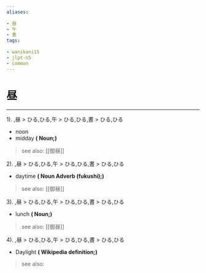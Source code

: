 ```yaml
---
aliases:
    
- 昼
- 午
- 晝
tags:
    
- wanikani15
- jlpt-n5
- common
---
```


# 昼
---
1).
,昼 > ひる,ひる,午 > ひる,ひる,晝 > ひる,ひる

- noon
- midday
**( Noun;)**
> see also:  [[御昼]]
            
2).
,昼 > ひる,ひる,午 > ひる,ひる,晝 > ひる,ひる

- daytime
**( Noun Adverb (fukushi);)**
> see also:  [[御昼]]
            
3).
,昼 > ひる,ひる,午 > ひる,ひる,晝 > ひる,ひる

- lunch
**( Noun;)**
> see also:  [[御昼]]
            
4).
,昼 > ひる,ひる,午 > ひる,ひる,晝 > ひる,ひる

- Daylight
**( Wikipedia definition;)**
> see also: 
            